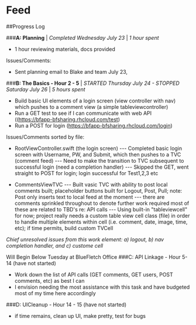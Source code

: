 Feed
====

##Progress Log

###**A: Planning**  | *Completed Wednesday July 23* |  *1 hour spent* 
- 1 hour reviewing materials, docs provided 

Issues/Comments:
- Sent planning email to Blake and team July 23,


###**B: The Basics - Hour 2 - 5** |  *STARTED Thursday July 24 - STOPPED Saturday July 26* | *5 hours spent*
- Build basic UI elements of a login screen (view controller with nav) which pushes to a comment view (a simple tableviewcontroller)
- Run a GET test to see if I can communicate with web API ((https://bfapp-bfsharing.rhcloud.com/test)
- Run a POST for login (https://bfapp-bfsharing.rhcloud.com/login) 

Issues/Comments sorted by file:
- RootViewController.swift (the login screen)
--- Completed basic login screen with Username, PW, and Submit, which then pushes to a TVC (comment feed)
--- Need to make the transition to TVC subsequent to successful login (need a completion handler)
--- Skipped the GET, went straight to POST for login; login successful for Test1,2,3 etc

- CommentsViewTVC
--- Built vasic TVC with ability to post local comments built; placeholder buttons built for Logout, Post, Pull; note: Post only inserts text to local feed at the moment
--- there are comments sprinkled throughout to denote further work required most of these are related to TBD's re: API calls
--- Using built-in "tableviewcell" for now; project really needs a custom table view cell class (file) in order to handle multiple elements within cell (i.e. comment, date, image, time, etc); if time permits, build custom TVCell

*Chief unresolved issues from this work element: a) logout, b) nav completion handler, and c) custome cell*



Will Begin Below Tuesday at BlueFletch Office
###C: API Linkage -  Hour 5-14 (have not started)
- Work down the list of API calls (GET comments, GET users, POST comments, etc) as best I can 
- I envision needing the most assistance with this task and have budgeted most of my time here accordingly

###D: UICleanup - Hour 14 - 15 (have not started)
- if time remains, clean up UI, make pretty, test for bugs



